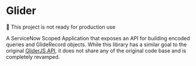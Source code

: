 # Glider

🔴 This project is not ready for production use

A ServiceNow Scoped Application that exposes an API for building encoded queries and GlideRecord objects. While this library has a similar goal to the original [GliderJS API](https://codecreative.io/blog/lodash-style-interface-for-gliderecord/), it does not share any of the original code base and is completely revamped.
